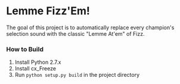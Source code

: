 # Lemme Fizz'Em!

The goal of this project is to automatically replace every champion's selection sound with the classic "Lemme At'em" of Fizz.

### How to Build

   1. Install Python 2.7.x
   2. Install cx_Freeze
   3. Run `python setup.py build` in the project directory